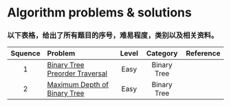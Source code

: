 # Algorithm problems & solutions

### 以下表格，给出了所有题目的序号，难易程度，类别以及相关资料。
| Squence | Problem       | Level  | Category  | Reference |
|:-------:|:--------------|:------:|:---------:|:---------:|
|1|[Binary Tree Preorder Traversal](https://github.com/jzhong4/Leetcode/blob/master/Tree/BinaryTreePreorderTraversal.java)|Easy|Binary Tree||
|2|[Maximum Depth of Binary Tree](https://github.com/jzhong4/Leetcode/blob/master/Tree/MaximumDepthOfBinaryTree.java)|Easy|Binary Tree||
